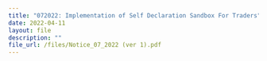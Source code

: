 ```yaml
---
title: "072022: Implementation of Self Declaration Sandbox For Traders"
date: 2022-04-11
layout: file
description: ""
file_url: /files/Notice_07_2022 (ver 1).pdf
---
```



